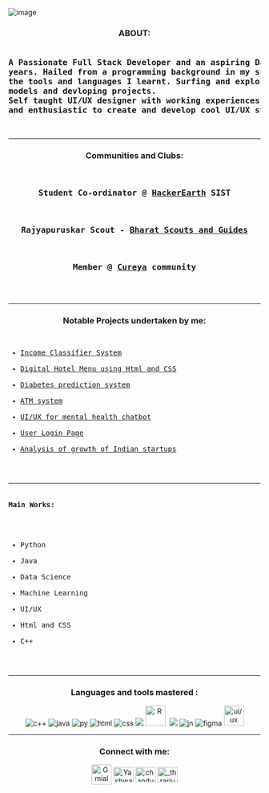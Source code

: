 ![image](https://user-images.githubusercontent.com/86396701/133918503-4ae3897e-4249-48d4-9e15-35ece2cb1726.png)




<h3 align="center">ABOUT:</h3>
<pre>
<h3>A Passionate Full Stack Developer and an aspiring Data Scientist having coding experiences of 4+
years. Hailed from a programming background in my school. Experience in developing projects from 
the tools and languages I learnt. Surfing and exploring through Data Science and machine learning
models and devloping projects.
Self taught UI/UX designer with working experiences and a good knowledge of using Figma. Curious
and enthusiastic to create and develop cool UI/UX stuffs.</h3>
</pre>
<hr>
<h3 align="center">Communities and Clubs:</h3>
<pre>
<div align="center">
<h3>Student Co-ordinator @ <a href=" ">HackerEarth</a> SIST</h3>
<h3>Rajyapuruskar Scout - <a href=" ">Bharat Scouts and Guides</a></h3>
<h3>Member @ <a href=" ">Cureya</a> community</h3>
</div>
</pre>
<hr>


<h3 align="center">Notable Projects undertaken by me:</h3>
<div>
<pre>
<ul>
<li><a href=" ">Income Classifier System</a></li>
<li><a href=" ">Digital Hotel Menu using Html and CSS</a></li>
<li><a href=" ">Diabetes prediction system</a></li>
<li><a href=" ">ATM system</a></li>
<li><a href=" ">UI/UX for mental health chatbot</a></li>
<li><a href=" ">User Login Page</a></li>
<li><a href=" ">Analysis of growth of Indian startups</a></li>
</ul>
</pre>
 <hr>
 
<pre>
<h4>Main Works:</h4>
<ul>
<li>Python</li>
<li>Java</li>
<li>Data Science</li>
<li>Machine Learning</li>
<li>UI/UX</li>
<li>Html and CSS</li>
<li>C++</li>
</ul>
</pre>
<hr>


<h3 align="center" >Languages and tools mastered :</h3>
<div align="center">
    <img src="https://img.icons8.com/color/48/000000/c-plus-plus-logo.png" alt="c++"/>
    <img src="https://img.icons8.com/color/48/000000/java-coffee-cup-logo.png" alt="java"/>
    <img src="https://img.icons8.com/color/48/000000/python--v1.png" alt="py"/>
    <img src="https://img.icons8.com/color/48/000000/html-5--v1.png" alt="html"/>
    <img src="https://img.icons8.com/color/48/000000/css3.png"/ alt="css">
    <img src="https://img.icons8.com/color/48/000000/sql.png"/>
    <img src="https://image.flaticon.com/icons/png/512/2103/2103694.png" alt="R" width="40" height="40"/>&nbsp;
    <img src="https://img.icons8.com/fluency/48/000000/visual-studio-code-2019.png"/>
    <img src="https://raw.githubusercontent.com/jupyter/jupyter.github.io/master/assets/main-logo.svg" alt="jn"/>    
    <img src="https://img.icons8.com/color/48/000000/figma--v1.png" alt="figma"/>
    <img src="https://www.appschopper.com/assets/service-images/UIUX-Design.svg" alt="ui/ux" width="40" height="40"/>
</div>    
<hr>

</p>  

<h3 align="center">Connect with me:</h3>
<div align="center">
<a href="mailto:yashwant091827@gmail.com" target="blank"><img align="center" src="https://img.icons8.com/fluency/48/000000/gmail-new.png" alt="Gmial" height="40" width="40" /></a>
<a href="https://www.linkedin.com/in/yashwant-saiarjun-s-v-478794197/" target="blank"><img align="center" src="https://raw.githubusercontent.com/rahuldkjain/github-profile-readme-generator/master/src/images/icons/Social/linked-in-alt.svg" alt="Yashwant Saiarjun" height="30" width="40" /></a>
<a href="https://twitter.com/yashwantsai_918" target="blank"><img align="center" src="https://raw.githubusercontent.com/rahuldkjain/github-profile-readme-generator/master/src/images/icons/Social/twitter.svg" alt="chandu_71202" height="30" width="40" /></a>
<a href="https://www.instagram.com/_thearjunsai_/" target="blank"><img align="center" src="https://raw.githubusercontent.com/rahuldkjain/github-profile-readme-generator/master/src/images/icons/Social/instagram.svg" alt="_thrarjunsai_" height="30" width="40" /></a>
 
</div> 


